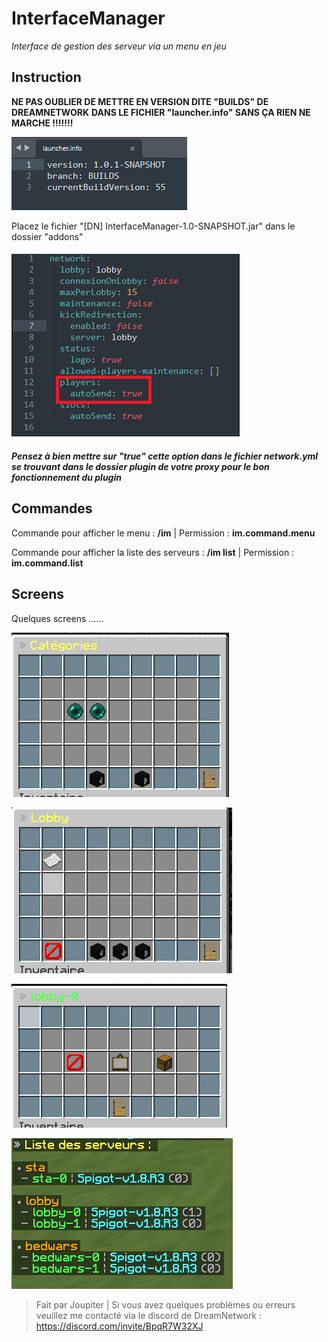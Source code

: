 # 							**InterfaceManager**
*Interface de gestion des serveur via un menu en jeu*

## Instruction

**NE PAS OUBLIER DE METTRE EN VERSION DITE "BUILDS" DE DREAMNETWORK**
**DANS LE FICHIER "launcher.info" SANS ÇA RIEN NE MARCHE !!!!!!!**

![](img/1.png)

Placez le fichier "[DN] InterfaceManager-1.0-SNAPSHOT.jar" dans le dossier "addons"

#### ![](img/2.png)


##### Pensez à bien mettre sur "true" cette option dans le fichier network.yml se trouvant dans le dossier plugin de votre proxy pour le bon fonctionnement du plugin

## Commandes

Commande pour afficher le menu : **/im** | Permission : **im.command.menu**

Commande pour afficher la liste des serveurs : **/im list** | Permission : **im.command.list**

## Screens

Quelques screens ......

![](img/3.png)

![](img/4.png)

![](img/5.png)

![](img/6.png)

> Fait par Joupiter | Si vous avez quelques problèmes ou erreurs veuillez me contacté via le discord de DreamNetwork : https://discord.com/invite/BpqR7W32XJ
